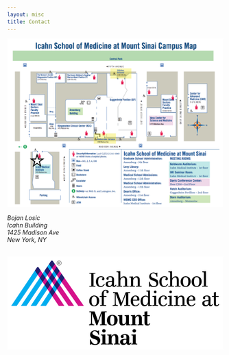 ```yaml
---
layout: misc
title: Contact
---
```


<a href="https://goo.gl/maps/11TrJhQ9x8w"><img class="pull-right" src="/images/mssm-campus.png"/></a>

<address>
	Bojan Losic<br>
	Icahn Building<br>  
	1425 Madison Ave<br>
	New York, NY 
	<p>&nbsp;<br>
	<img class="pull-left" src="/images/mssm-logo.png">  
</address>